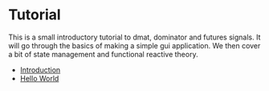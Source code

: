 # Tutorial

This is a small introductory tutorial to dmat, dominator and futures signals.
It will go through the basics of making a simple gui application.
We then cover a bit of state management and functional reactive theory.

- [Introduction](introduction.md)
- [Hello World](hello_world.md)
